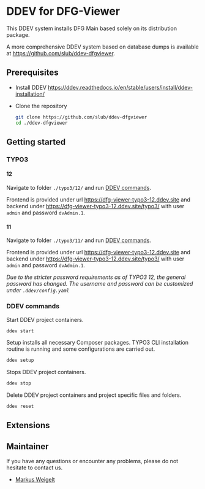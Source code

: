 # DDEV for DFG-Viewer

This DDEV system installs DFG Main based solely on its distribution package.

A more comprehensive DDEV system based on database dumps is available at https://github.com/slub/ddev-dfgviewer.

## Prerequisites

* Install DDEV https://ddev.readthedocs.io/en/stable/users/install/ddev-installation/
* Clone the repository

    ```bash
    git clone https://github.com/slub/ddev-dfgviewer
    cd ./ddev-dfgviewer
    ```

## Getting started

### TYPO3

#### 12

Navigate to folder `./typo3/12/` and run [DDEV commands](#ddev-commands).

Frontend is provided under url https://dfg-viewer-typo3-12.ddev.site and backend under https://dfg-viewer-typo3-12.ddev.site/typo3/ with user `admin` and password `dvAdmin.1`.

#### 11

Navigate to folder `./typo3/11/` and run [DDEV commands](#ddev-commands).

Frontend is provided under url https://dfg-viewer-typo3-12.ddev.site and backend under https://dfg-viewer-typo3-12.ddev.site/typo3/ with user `admin` and password `dvAdmin.1`.

*Due to the stricter password requirements as of TYPO3 12, the general password has changed. The username and password can be customized under `.ddev/config.yaml`*

### DDEV commands

Start DDEV project containers.

```bash
ddev start
```

Setup installs all necessary Composer packages. TYPO3 CLI installation routine is running and some configurations are carried out.

```bash
ddev setup
```

Stops DDEV project containers.

```bash
ddev stop
```

Delete DDEV project containers and project specific files and folders.

```bash
ddev reset
```

## Extensions



## Maintainer

If you have any questions or encounter any problems, please do not hesitate to contact us.

- [Markus Weigelt](https://github.com/markusweigelt)
